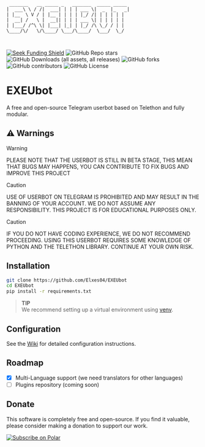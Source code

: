 ﻿```
 _______   __ _____ _   _______  _____ _____ 
|  ___\ \ / /|  ___| | | | ___ \|  _  |_   _|
| |__  \ V / | |__ | | | | |_/ /| | | | | |  
|  __| /   \ |  __|| | | | ___ \| | | | | |  
| |___/ /^\ \| |___| |_| | |_/ /\ \_/ / | |  
\____/\/   \/\____/ \___/\____/  \___/  \_/  
                                             
                                             
```

<a href="https://polar.sh/EXE-Official/EXEUbot"><img src="https://polar.sh/embed/seeks-funding-shield.svg?org=EXE-Official&repo=EXEUbot" alt="Seek Funding Shield"/></a> 
![GitHub Repo stars](https://img.shields.io/github/stars/EXE-Official/EXEUbot) 
![GitHub Downloads (all assets, all releases)](https://img.shields.io/github/downloads/EXE-Official/EXEUbot/total)
![GitHub forks](https://img.shields.io/github/forks/EXE-Official/EXEUbot) 
![GitHub contributors](https://img.shields.io/github/contributors/EXE-Official/EXEUbot) 
![GitHub License](https://img.shields.io/github/license/EXE-Official/EXEUbot)

# EXEUbot

A free and open-source Telegram userbot based on Telethon and fully modular.

## ⚠️ Warnings


> [!WARNING]
> PLEASE NOTE THAT THE USERBOT IS STILL IN BETA STAGE, THIS MEAN THAT BUGS MAY HAPPENS, YOU CAN CONTRIBUTE TO FIX BUGS AND IMPROVE THIS PROJECT

> [!CAUTION] 
> USE OF USERBOT ON TELEGRAM IS PROHIBITED AND MAY RESULT IN THE BANNING OF YOUR ACCOUNT. WE DO NOT ASSUME ANY RESPONSIBILITY. THIS PROJECT IS FOR EDUCATIONAL PURPOSES ONLY.

> [!CAUTION]
> IF YOU DO NOT HAVE CODING EXPERIENCE, WE DO NOT RECOMMEND PROCEEDING. USING THIS USERBOT REQUIRES SOME KNOWLEDGE OF PYTHON AND THE TELETHON LIBRARY. CONTINUE AT YOUR OWN RISK.

## Installation

```sh
git clone https://github.com/Elxes04/EXEUbot
cd EXEUbot
pip install -r requirements.txt
```

> **TIP**  
> We recommend setting up a virtual environment using [venv](https://www.freecodecamp.org/news/how-to-setup-virtual-environments-in-python/).

## Configuration

See the [Wiki](https://github.com/EXE-Official/EXEUbot/wiki/Configuration) for detailed configuration instructions.

## Roadmap

- [x] Multi-Language support (we need translators for other languages)
- [ ] Plugins repository (coming soon)

## Donate

This software is completely free and open-source. If you find it valuable, please consider making a donation to support our work.

<a href="https://polar.sh/EXE-Official"><picture><source media="(prefers-color-scheme: dark)" srcset="https://polar.sh/embed/subscribe.svg?org=EXE-Official&label=Subscribe&darkmode"><img alt="Subscribe on Polar" src="https://polar.sh/embed/subscribe.svg?org=EXE-Official&label=Subscribe"></picture></a>
